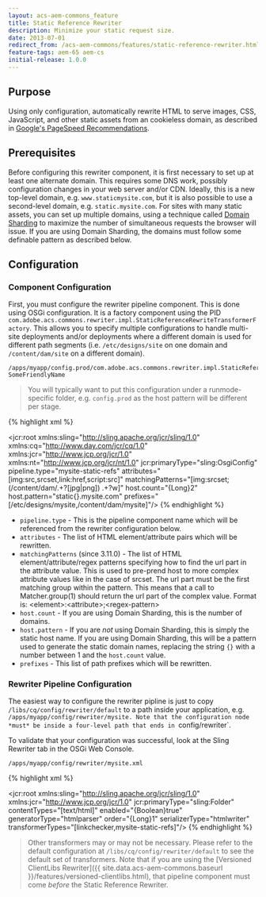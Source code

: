 ```yaml
---
layout: acs-aem-commons_feature
title: Static Reference Rewriter
description: Minimize your static request size.
date: 2013-07-01
redirect_from: /acs-aem-commons/features/static-reference-rewriter.html
feature-tags: aem-65 aem-cs
initial-release: 1.0.0
---
```


## Purpose

Using only configuration, automatically rewrite HTML to serve images, CSS, JavaScript, and other static assets from an cookieless domain, as described in [Google's PageSpeed Recommendations](https://developers.google.com/speed/docs/best-practices/request#ServeFromCookielessDomain).

## Prerequisites

Before configuring this rewriter component, it is first necessary to set up at least one alternate domain. This requires some DNS work, possibly configuration changes in your web server and/or CDN. Ideally, this is a new top-level domain, e.g. `www.staticmysite.com`, but it is also possible to use a second-level domain, e.g. `static.mysite.com`. For sites with many static assets, you can set up multiple domains, using a technique called [Domain Sharding](http://www.stevesouders.com/blog/2009/05/12/sharding-dominant-domains/) to maximize the number of simultaneous requests the browser will issue. If you are using Domain Sharding, the domains must follow some definable pattern as described below.

## Configuration

### Component Configuration

First, you must configure the rewriter pipeline component. This is done using OSGi configuration. It is a factory component using the PID `com.adobe.acs.commons.rewriter.impl.StaticReferenceRewriteTransformerFactory`. This allows you to specify multiple configurations to handle multi-site deployments and/or deployments where a different domain is used for different path segments (i.e. `/etc/designs/site` on one domain and `/content/dam/site` on a different domain).

    /apps/myapp/config.prod/com.adobe.acs.commons.rewriter.impl.StaticReferenceRewriteTransformerFactory-SomeFriendlyName

> You will typically want to put this configuration under a runmode-specific folder, e.g. `config.prod` as the host pattern will be different per stage.

{% highlight xml %}
<?xml version="1.0" encoding="UTF-8"?>
<jcr:root xmlns:sling="http://sling.apache.org/jcr/sling/1.0" xmlns:cq="http://www.day.com/jcr/cq/1.0"
    xmlns:jcr="http://www.jcp.org/jcr/1.0" xmlns:nt="http://www.jcp.org/jcr/nt/1.0"
    jcr:primaryType="sling:OsgiConfig"
    pipeline.type="mysite-static-refs"
    attributes="[img:src\,srcset,link:href,script:src]"
    matchingPatterns="[img:srcset;(\/content\/dam\/.+?[jpg|png]) .+?w]"
    host.count="{Long}2"
    host.pattern="static{}.mysite.com"
    prefixes="[/etc/designs/mysite,/content/dam/mysite]"/>
{% endhighlight %}

* `pipeline.type` - This is the pipeline component name which will be referenced from the rewriter configuration below.
* `attributes` - The list of HTML element/attribute pairs which will be rewritten.
* `matchingPatterns` (since 3.11.0) - The list of HTML element/attribute/regex patterns specifying how to find the url part in the attribute value. This is used to pre-prend host to more complex attribute values like in the case of srcset. The url part must be the first matching group within the pattern. This means that a call to Matcher.group(1) should return the url part of the complex value.
Format is: &lt;element&gt;:&lt;attribute&gt;;&lt;regex-pattern&gt;
* `host.count` - If you are using Domain Sharding, this is the number of domains.
* `host.pattern` - If you are *not* using Domain Sharding, this is simply the static host name. If you are using Domain Sharding, this will be a pattern used to generate the static domain names, replacing the string `{}` with a number between 1 and the `host.count` value.
* `prefixes` - This list of path prefixes which will be rewritten.

### Rewriter Pipeline Configuration

The easiest way to configure the rewriter pipline is just to copy `/libs/cq/config/rewriter/default` to a path inside your application, e.g. `/apps/myapp/config/rewriter/mysite. Note that the configuration node *must* be inside a four-level path that ends in `config/rewriter`.

To validate that your configuration was successful, look at the Sling Rewriter tab in the OSGi Web Console.

    /apps/myapp/config/rewriter/mysite.xml

{% highlight xml %}
<?xml version="1.0" encoding="UTF-8"?>
<jcr:root xmlns:sling="http://sling.apache.org/jcr/sling/1.0" xmlns:jcr="http://www.jcp.org/jcr/1.0"
    jcr:primaryType="sling:Folder"
    contentTypes="[text/html]"
    enabled="{Boolean}true"
    generatorType="htmlparser"
    order="{Long}1"
    serializerType="htmlwriter"
    transformerTypes="[linkchecker,mysite-static-refs]"/>
{% endhighlight %}        

> Other transformers may or may not be necessary. Please refer to the default configuration at `/libs/cq/config/rewriter/default` to see the default set of transformers. Note that if you are using the [Versioned ClientLibs Rewriter]({{ site.data.acs-aem-commons.baseurl }}/features/versioned-clientlibs.html), that pipeline component must come *before* the Static Reference Rewriter.
